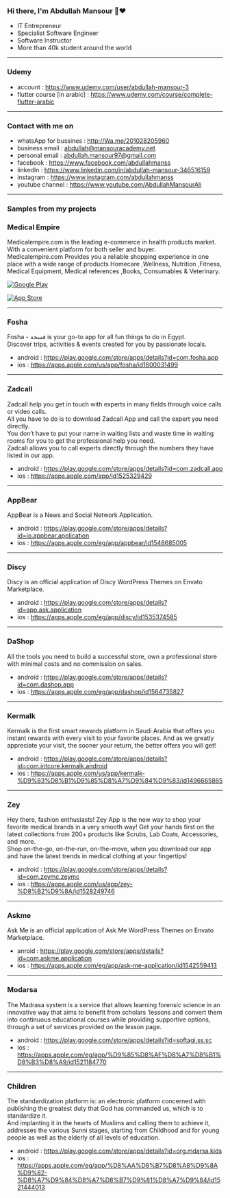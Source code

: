 ### Hi there, I'm Abdullah Mansour 👋:heart:

- IT Entrepreneur
- Specialist Software Engineer
- Software Instructor
- More than 40k student around the world
----------------------------------------------------
### Udemy
- account : https://www.udemy.com/user/abdullah-mansour-3
- flutter course [in arabic] : https://www.udemy.com/course/complete-flutter-arabic
----------------------------------------------------
### Contact with me on

<!-- <h3>Where to find me</h3>
<p><a href="https://github.com/thmsgbrt" target="_blank"><img alt="Github2" src="https://img.shields.io/badge/GitHub-%2312100E.svg?&style=for-the-badge&logo=Github&logoColor=white" /></a> -->

- whatsApp for bussines : http://Wa.me/201028205960
- business email : abdullah@mansouracademy.net
- personal email : abdullah.mansour97@gmail.com
- facebook : https://www.facebook.com/abdullahmanss
- linkedIn : https://www.linkedin.com/in/abdullah-mansour-346516159
- instagram : https://www.instagram.com/abdullahmanss
- youtube channel : https://www.youtube.com/AbdullahMansourAli
----------------------------------------------------
### Samples from my projects

### Medical Empire
Medicalempire.com is the leading e-commerce in health products market. With a convenient platform for both seller and buyer.<br />
Medicalempire.com Provides you a reliable shopping experience in one place with a wide range of products Homecare ,Wellness, Nutrition ,Fitness, Medical Equipment, Medical references ,Books, Consumables & Veterinary.
<p><a href="https://play.google.com/store/apps/details?id=com.medicalempire.medical" target="_blank"><img alt="Google Play" src="https://img.shields.io/badge/Get%20it%20on%20google%20play-blue.svg?style=for-the-badge&logo=google-play" /></a>
 
<a href="https://apps.apple.com/us/app/medical-empire/id1465106135" target="_blank"><img alt="App Store" src="https://img.shields.io/badge/Get%20it%20on%20app%20store-black.svg?style=for-the-badge&logo=app-store&logoColor=white" /></a>
 <p>
 
<!-- - android : https://play.google.com/store/apps/details?id=com.medicalempire.medical
- ios : https://apps.apple.com/us/app/medical-empire/id1465106135 -->
<hr>

### Fosha

Fosha - فسحة is your go-to app for all fun things to do in Egypt.<br />
Discover trips, activities & events created for you by passionate locals.<br />
- android : https://play.google.com/store/apps/details?id=com.fosha.app
- ios : https://apps.apple.com/us/app/fosha/id1600031499
----------------------------------------------------
### Zadcall

Zadcall help you get in touch with experts in many fields through voice calls or video calls.<br />
All you have to do is to download Zadcall App and call the expert you need directly.<br />
You don’t have to put your name in waiting lists and waste time in waiting rooms for you to get the professional help you need.<br />
Zadcall allows you to call experts directly through the numbers they have listed in our app.<br />

- android : https://play.google.com/store/apps/details?id=com.zadcall.app
- ios : https://apps.apple.com/app/id1525329429 
----------------------------------------------------
### AppBear

AppBear is a News and Social Network Application.<br />

- android : https://play.google.com/store/apps/details?id=io.appbear.application
- ios : https://apps.apple.com/eg/app/appbear/id1548685005
----------------------------------------------------
### Discy

Discy is an official application of Discy WordPress Themes on Envato Marketplace.<br />

- android : https://play.google.com/store/apps/details?id=app.ask.application
- ios : https://apps.apple.com/eg/app/discy/id1535374585 
----------------------------------------------------
### DaShop

All the tools you need to build a successful store, own a professional store with minimal costs and no commission on sales.<br />

- android : https://play.google.com/store/apps/details?id=com.dashop.app
- ios : https://apps.apple.com/eg/app/dashop/id1564735827
----------------------------------------------------
### Kermalk

Kermalk is the first smart rewards platform in Saudi Arabia that offers you instant rewards with every visit to your favorite places. And as we greatly appreciate your visit, the sooner your return, the better offers you will get!<br />

- android : https://play.google.com/store/apps/details?id=com.intcore.kermalk.android
- ios : https://apps.apple.com/us/app/kermalk-%D9%83%D8%B1%D9%85%D8%A7%D9%84%D9%83/id1496665865 
----------------------------------------------------
### Zey

Hey there, fashion enthusiasts! Zey App is the new way to shop your favorite medical brands in a very smooth way! Get your hands first on the latest collections from 200+ products like Scrubs, Lab Coats, Accessories, and more.<br />
Shop on-the-go, on-the-run, on-the-move, when you download our app and have the latest trends in medical clothing at your fingertips!<br />

- android : https://play.google.com/store/apps/details?id=com.zeymc.zeymc
- ios : https://apps.apple.com/us/app/zey-%D8%B2%D9%8A/id1528249746 
----------------------------------------------------
### Askme

Ask Me is an official application of Ask Me WordPress Themes on Envato Marketplace.<br />

- anroid : https://play.google.com/store/apps/details?id=com.askme.application
- ios : https://apps.apple.com/eg/app/ask-me-application/id1542559413 
----------------------------------------------------
### Modarsa

The Madrasa system is a service that allows learning forensic science in an innovative way that aims to benefit from scholars ’lessons and convert them into continuous educational courses while providing supportive options, through a set of services provided on the lesson page.<br />

- android : https://play.google.com/store/apps/details?id=softagi.ss.sc
- ios : https://apps.apple.com/eg/app/%D9%85%D8%AF%D8%A7%D8%B1%D8%B3%D8%A9/id1521184770 
----------------------------------------------------
### Children

The standardization platform is: an electronic platform concerned with publishing the greatest duty that God has commanded us, which is to standardize it.<br />
And implanting it in the hearts of Muslims and calling them to achieve it, addresses the various Sunni stages, starting from
Childhood and for young people as well as the elderly of all levels of education.<br />

- android : https://play.google.com/store/apps/details?id=org.mdarsa.kids
- ios : https://apps.apple.com/eg/app/%D8%AA%D8%B7%D8%A8%D9%8A%D9%82-%D8%A7%D9%84%D8%A7%D8%B7%D9%81%D8%A7%D9%84/id1521444013
<!--
**abdullahmansss/abdullahmansss** is a ✨ _special_ ✨ repository because its `README.md` (this file) appears on your GitHub profile.

Here are some ideas to get you started:

- 🔭 I’m currently working on ...
- 🌱 I’m currently learning ...
- 👯 I’m looking to collaborate on ...
- 🤔 I’m looking for help with ...
- 💬 Ask me about ...
- 📫 How to reach me: ...
- 😄 Pronouns: ...
- ⚡ Fun fact: ...
-->
 
